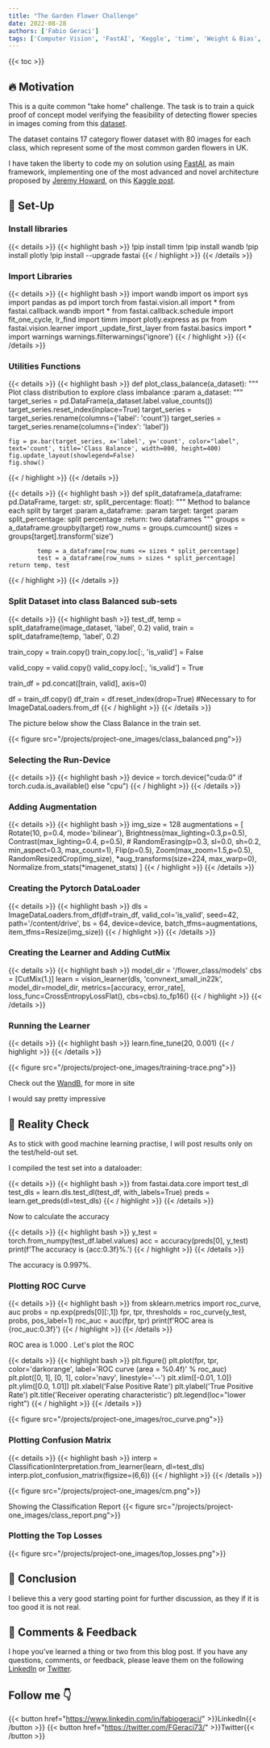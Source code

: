 ```yaml
---
title: "The Garden Flower Challenge"
date: 2022-08-28
authors: ['Fabio Geraci']
tags: ['Computer Vision', 'FastAI', 'Keggle', 'timm', 'Weight & Bias', 'torch', 'classification', 'convnext']
---
```


{{< toc >}}

## 🔥 Motivation

This is a quite common "take home" challenge. The task is to train a quick proof of concept model verifying the feasibility of detecting flower species in images coming from this [dataset](https://www.robots.ox.ac.uk/~vgg/data/flowers/17/index.html).

The dataset contains 17 category flower dataset with 80 images for each class, which represent some of the most common garden flowers in UK.

I have taken the liberty to code my on solution using [FastAI](https://www.fast.ai/), as main framework, implementing one of the most advanced and novel architecture proposed by [Jeremy Howard](https://twitter.com/jeremyphoward), on this [Kaggle post](https://www.kaggle.com/code/jhoward/small-models-road-to-the-top-part-2/).

## 🔩 Set-Up

### Install libraries

{{< details >}}
{{< highlight bash >}}
!pip install timm
!pip install wandb
!pip install plotly
!pip install --upgrade fastai
{{< / highlight >}}
{{< /details >}}

### Import Libraries
{{< details >}}
{{< highlight bash >}}
import wandb
import os
import sys
import pandas as pd
import torch
from fastai.vision.all import *
from fastai.callback.wandb import *
from fastai.callback.schedule import fit_one_cycle, lr_find
import timm
import plotly.express as px
from fastai.vision.learner import _update_first_layer
from fastai.basics import *
import warnings
warnings.filterwarnings('ignore')
{{< / highlight >}}
{{< /details >}}

### Utilities Functions
{{< details >}}
{{< highlight bash >}}
def plot_class_balance(a_dataset):
    """
    Plot class distribution to explore class imbalance
    :param a_dataset:
    """
    target_series = pd.DataFrame(a_dataset.label.value_counts())
    target_series.reset_index(inplace=True)
    target_series = target_series.rename(columns={'label': 'count'})
    target_series = target_series.rename(columns={'index': 'label'})

    fig = px.bar(target_series, x='label', y='count', color="label", text='count', title='Class Balance', width=800, height=400)
    fig.update_layout(showlegend=False)
    fig.show()
{{< / highlight >}}
{{< /details >}}

{{< details >}}
{{< highlight bash >}}
def split_dataframe(a_dataframe: pd.DataFrame, target: str, split_percentage: float):
    """
    Method to balance each split by target
    :param a_dataframe:
    :param target: target
    :param split_percentage: split percentage
    :return: two dataframes
    """
            groups = a_dataframe.groupby(target)
            row_nums = groups.cumcount()
            sizes = groups[target].transform('size')
        
            temp = a_dataframe[row_nums <= sizes * split_percentage]
            test = a_dataframe[row_nums > sizes * split_percentage]
    return temp, test
{{< / highlight >}}
{{< /details >}}

### Split Dataset into class Balanced sub-sets

{{< details >}}
{{< highlight bash >}}
test_df, temp = split_dataframe(image_dataset, 'label', 0.2)
valid, train = split_dataframe(temp, 'label', 0.2)

train_copy = train.copy()
train_copy.loc[:, 'is_valid'] = False

valid_copy = valid.copy()
valid_copy.loc[:, 'is_valid'] = True

train_df = pd.concat([train, valid], axis=0)

df = train_df.copy()
df_train = df.reset_index(drop=True) #Necessary to for ImageDataLoaders.from_df
{{< / highlight >}}
{{< /details >}}

The picture below show the Class Balance in the train set.

{{< figure src="/projects/project-one_images/class_balanced.png">}}

### Selecting the Run-Device
{{< details >}}
{{< highlight bash >}}
device = torch.device("cuda:0" if torch.cuda.is_available() else "cpu")
{{< / highlight >}}
{{< /details >}}

### Adding Augmentation
{{< details >}}
{{< highlight bash >}}
img_size = 128
augmentations = [
    Rotate(10, p=0.4, mode='bilinear'), 
    Brightness(max_lighting=0.3,p=0.5),
    Contrast(max_lighting=0.4, p=0.5),
    # RandomErasing(p=0.3, sl=0.0, sh=0.2, min_aspect=0.3, max_count=1),
    Flip(p=0.5),
    Zoom(max_zoom=1.5,p=0.5),
    RandomResizedCrop(img_size),
    *aug_transforms(size=224, max_warp=0),
    Normalize.from_stats(*imagenet_stats)
    ]
{{< / highlight >}}
{{< /details >}}

### Creating the Pytorch DataLoader
{{< details >}}
{{< highlight bash >}}
dls = ImageDataLoaders.from_df(df=train_df, valid_col='is_valid', seed=42, 
                               path='/content/drive', bs = 64, device=device, 
                               batch_tfms=augmentations, item_tfms=Resize(img_size))
{{< / highlight >}}
{{< /details >}}

### Creating the Learner and Adding CutMix
{{< details >}}
{{< highlight bash >}}
model_dir = '/flower_class/models'
cbs = [CutMix(1.)]
learn = vision_learner(dls, 'convnext_small_in22k', model_dir=model_dir, 
                metrics=[accuracy, error_rate], loss_func=CrossEntropyLossFlat(), 
                cbs=cbs).to_fp16()
{{< / highlight >}}
{{< /details >}}

### Running the Learner
{{< details >}}
{{< highlight bash >}}
learn.fine_tune(20, 0.001)
{{< / highlight >}}
{{< /details >}}

{{< figure src="/projects/project-one_images/training-trace.png">}}

Check out the [WandB](https://wandb.ai/fabiogeraci/flower_app/reports/Weave-Prediction_Samples-22-07-28-11-07-45---VmlldzoyMzg4NzIx?accessToken=cruzovzndudeaisy3wh2hfnmd6pazbpnrdu80sow1hngiob30cul02e63y77spud), for more in site

I would say pretty impressive

## 🔎 Reality Check

As to stick with good machine learning practise, I will post results only on the test/held-out set.

I compiled the test set into a dataloader:

{{< details >}}
{{< highlight bash >}}
from fastai.data.core import test_dl
test_dls = learn.dls.test_dl(test_df, with_labels=True)
preds = learn.get_preds(dl=test_dls)
{{< / highlight >}}
{{< /details >}}

Now to calculate the accuracy

{{< details >}}
{{< highlight bash >}}
y_test = torch.from_numpy(test_df.label.values)
acc = accuracy(preds[0], y_test)
print(f'The accuracy is {acc:0.3f}%.')
{{< / highlight >}}
{{< /details >}}

The accuracy is 0.997%.

### Plotting ROC Curve
{{< details >}}
{{< highlight bash >}}
from sklearn.metrics import roc_curve, auc
probs = np.exp(preds[0][:,1])
fpr, tpr, thresholds = roc_curve(y_test, probs, pos_label=1)
roc_auc = auc(fpr, tpr)
print(f'ROC area is {roc_auc:0.3f}')
{{< / highlight >}}
{{< /details >}}

ROC area is 1.000 . Let's plot the ROC

{{< details >}}
{{< highlight bash >}}
plt.figure()
plt.plot(fpr, tpr, color='darkorange', label='ROC curve (area = %0.4f)' % roc_auc)
plt.plot([0, 1], [0, 1], color='navy', linestyle='--')
plt.xlim([-0.01, 1.0])
plt.ylim([0.0, 1.01])
plt.xlabel('False Positive Rate')
plt.ylabel('True Positive Rate')
plt.title('Receiver operating characteristic')
plt.legend(loc="lower right")
{{< / highlight >}}
{{< /details >}}

{{< figure src="/projects/project-one_images/roc_curve.png">}}

### Plotting Confusion Matrix
{{< details >}}
{{< highlight bash >}}
interp = ClassificationInterpretation.from_learner(learn, dl=test_dls)
interp.plot_confusion_matrix(figsize=(6,6))
{{< / highlight >}}
{{< /details >}}

{{< figure src="/projects/project-one_images/cm.png">}}

Showing the Classification Report
{{< figure src="/projects/project-one_images/class_report.png">}}

### Plotting the Top Losses
{{< figure src="/projects/project-one_images/top_losses.png">}}

## 🧭 Conclusion
I believe this a very good starting point for further discussion, as they if it is too good it is not real.

## 🙏 Comments & Feedback
I hope you’ve learned a thing or two from this blog post. If you have any questions, comments, or feedback, please leave them on the following  [LinkedIn](https://www.linkedin.com/in/fabiogeraci/) or [Twitter](https://twitter.com/FGeraci73/).

## Follow me 👇

{{< button href="https://www.linkedin.com/in/fabiogeraci/" >}}LinkedIn{{< /button >}}
{{< button href="https://twitter.com/FGeraci73/" >}}Twitter{{< /button >}}
